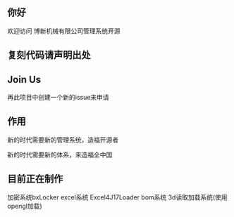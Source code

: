 ## 你好 

欢迎访问 博新机械有限公司管理系统开源

## 复刻代码请声明出处

## Join Us

再此项目中创建一个新的issue来申请

## 作用

新的时代需要新的管理系统，造福开源者

新的时代需要新的体系，来造福全中国

## 目前正在制作

加密系统bxLocker
excel系统 Excel4J17Loader
bom系统
3d读取加载系统(使用opengl加载)



